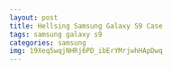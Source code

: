 ```yaml
---
layout: post
title: Hellsing Samsung Galaxy S9 Case
tags: samsung galaxy s9
categories: samsung
img: 19Xeq5wqjNHRj6PD_ibErYMrjwhHApDwq
---
```

